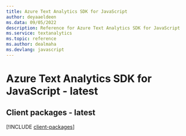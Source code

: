 ```yaml
---
title: Azure Text Analytics SDK for JavaScript
author: deyaaeldeen
ms.data: 09/05/2022
description: Reference for Azure Text Analytics SDK for JavaScript
ms.service: textanalytics
ms.topic: reference
ms.author: dealmaha
ms.devlang: javascript
---
```

# Azure Text Analytics SDK for JavaScript - latest

## Client packages - latest
[!INCLUDE [client-packages](text-analytics-client-index.md)]